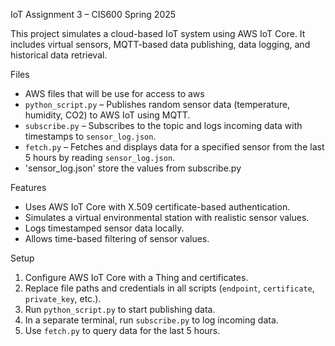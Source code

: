 IoT Assignment 3 – CIS600 Spring 2025

This project simulates a cloud-based IoT system using AWS IoT Core. It includes virtual sensors, MQTT-based data publishing, data logging, and historical data retrieval.

Files
- AWS files that will be use for access to aws
- `python_script.py` – Publishes random sensor data (temperature, humidity, CO2) to AWS IoT using MQTT.
- `subscribe.py` – Subscribes to the topic and logs incoming data with timestamps to `sensor_log.json`.
- `fetch.py` – Fetches and displays data for a specified sensor from the last 5 hours by reading `sensor_log.json`.
- 'sensor_log.json' store the values from subscribe.py

Features
- Uses AWS IoT Core with X.509 certificate-based authentication.
- Simulates a virtual environmental station with realistic sensor values.
- Logs timestamped sensor data locally.
- Allows time-based filtering of sensor values.

Setup
1. Configure AWS IoT Core with a Thing and certificates.
2. Replace file paths and credentials in all scripts (`endpoint`, `certificate`, `private_key`, etc.).
3. Run `python_script.py` to start publishing data.
4. In a separate terminal, run `subscribe.py` to log incoming data.
5. Use `fetch.py` to query data for the last 5 hours.
